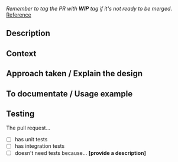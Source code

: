 _Remember to tag the PR with **WIP** tag if it's not ready to be merged_.  
[Reference](https://blog.codeminer42.com/on-writing-a-great-pull-request-37c60ce6f31d/)

## Description

<!--
- Must be clear and concise (2-3 lines).
  - Don't make reviewers think. The description should explain what has been implemented or what it's used for. If a pull request is not descriptive, people will be lazy or not willing to spend much time on it.
  - Be explicit with the names (don't abbreviate and don't use acronyms that can lead to misleading understanding).
  - If you consider it appropriate, include the steps to try the new features.
-->

## Context

<!--
- What problem is trying to solve this pull request?
- What are the reasons or business goals of this implementation?
- Can I provide visual resources or links to understand better the situation?
-->

## Approach taken / Explain the design

<!--
- Explain what the code does.
- If it's a complex solution, try to provide a sketch.
-->

## To documentate / Usage example

<!--
- How this is used?
- If possible, provide a snippet of code with a usage example.
-->

## Testing

The pull request...

- [ ] has unit tests
- [ ] has integration tests
- [ ] doesn't need tests because... **[provide a description]**

